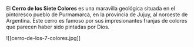 El **Cerro de los Siete Colores** es una maravilla geológica situada en el pintoresco pueblo de Purmamarca, en la provincia de Jujuy, al noroeste de Argentina. Este cerro es famoso por sus impresionantes franjas de colores que parecen haber sido pintadas por Dios.



![[cerro-de-los-7-colores.jpg]]